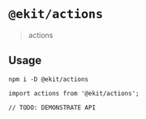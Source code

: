 # `@ekit/actions`

> actions

## Usage

```shell
npm i -D @ekit/actions
```

```tsx static
import actions from '@ekit/actions';

// TODO: DEMONSTRATE API
```
